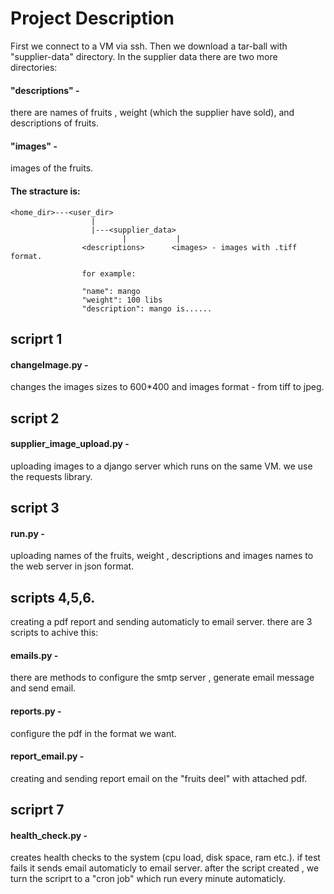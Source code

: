 # Project Description

First we connect to a VM via ssh.
Then we download a tar-ball with "supplier-data" directory.
In the supplier data there are two more directories:
#### "descriptions" - 
there are names of fruits , weight (which the supplier have sold), and descriptions of fruits. 
#### "images" - 
images of the fruits.

#### The stracture is:


```
<home_dir>---<user_dir>
                  |
                  |---<supplier_data>
                         |           |
                <descriptions>      <images> - images with .tiff format.
                
                for example:
                
                "name": mango
                "weight": 100 libs
                "description": mango is......
```

## scriprt 1
#### changeImage.py - 
changes the images sizes to 600*400 and images format - from tiff to jpeg.

## script 2
#### supplier_image_upload.py - 
uploading images to a django server which runs on the same VM.
we use the requests library.

## script 3
#### run.py - 
uploading names of the fruits, weight , descriptions and images names to the web server 
in json format.

## scripts 4,5,6.
creating a pdf report and sending automaticly to email server.
there are 3 scripts to achive this:

#### emails.py - 
there are methods to configure the smtp server , generate email message and send email.

#### reports.py - 
configure the pdf in the format we want.
#### report_email.py - 
creating and sending report email on the "fruits deel" with attached pdf.

## scriprt 7
#### health_check.py - 
creates health checks to the system (cpu load, disk space, ram etc.).
if test fails it sends email automaticly to email server.
after the script created , we turn the scriprt to a "cron job" which run every minute automaticly.







